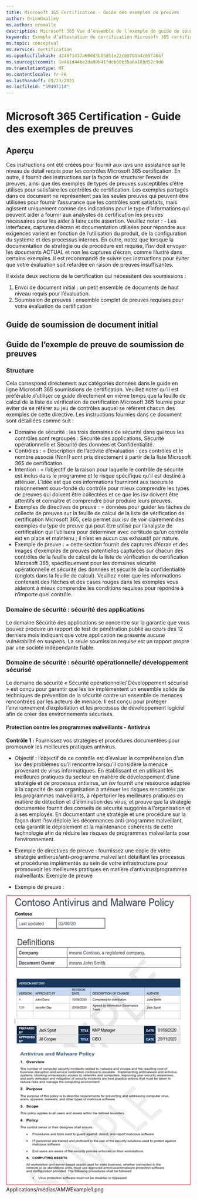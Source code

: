 ```yaml
---
title: Microsoft 365 Certification - Guide des exemples de preuves
author: OrionOmalley
ms.author: oromalle
description: Microsoft 365 Vue d’ensemble de l’exemple de guide de soumission de preuve de certification
keywords: Exemple d’attestation de certification Microsoft 365 certification appSource
ms.topic: conceptual
ms.service: certification
ms.openlocfilehash: d246f1437a60dd3b55d51e22cb5701b4cb9f46bf
ms.sourcegitcommit: 1e461d44be2da90b41fdcb60b35a6a180d52c9d6
ms.translationtype: MT
ms.contentlocale: fr-FR
ms.lasthandoff: 09/23/2021
ms.locfileid: "59497114"
---
```

# <a name="microsoft-365-certification---sample-evidence-guide"></a>Microsoft 365 Certification - Guide des exemples de preuves

## <a name="overview"></a>Aperçu

Ces instructions ont été créées pour fournir aux isvs une assistance sur le niveau de détail requis pour les contrôles Microsoft 365 certification. En outre, il fournit des instructions sur la façon de structurer l’envoi de preuves, ainsi que des exemples de types de preuves susceptibles d’être utilisés pour satisfaire les contrôles de certification. Les exemples partagés dans ce document ne représentent pas les seules preuves qui peuvent être utilisées pour fournir l’assurance que les contrôles sont satisfaits, mais agissent uniquement comme des indications pour le type d’informations qui peuvent aider à fournir aux analystes de certification les preuves nécessaires pour les aider à faire cette assertion. Veuillez noter : - Les interfaces, captures d’écran et documentation utilisées pour répondre aux exigences varient en fonction de l’utilisation du produit, de la configuration du système et des processus internes. En outre, notez que lorsque la documentation de stratégie ou de procédure est requise, l’isv doit envoyer les documents ACTUAL et non les captures d’écran, comme illustré dans certains exemples. Il est recommandé de suivre ces instructions pour éviter que votre évaluation soit retardée en raison de preuves insuffisantes. 

Il existe deux sections de la certification qui nécessitent des soumissions :
1. Envoi de document initial : un petit ensemble de documents de haut niveau requis pour l’évaluation.
1. Soumission de preuves : ensemble complet de preuves requises pour votre évaluation de certification 


## <a name="initial-document-submission-guide"></a>Guide de soumission de document initial

## <a name="evidence-submission-sample-evidence-guide"></a>Guide de l’exemple de preuve de soumission de preuves

### <a name="structure"></a>Structure 

Cela correspond directement aux catégories données dans le guide en ligne Microsoft 365 soumissions de certification. Veuillez noter qu’il est préférable d’utiliser ce guide directement en même temps que la feuille de calcul de la liste de vérification de certification Microsoft 365 fournie pour éviter de se référer au jeu de contrôles auquel se réfèrent chacun des exemples de cette directive. Les instructions fournies dans ce document sont détaillées comme suit :
- Domaine de sécurité : les trois domaines de sécurité dans qui tous les contrôles sont regroupés : Sécurité des applications, Sécurité opérationnelle et Sécurité des données et Confidentialité.
- Contrôles : = Description de l’activité d’évaluation : ces contrôles et le nombre associé (Non)) sont pris directement à partir de la liste Microsoft 365 de certification.  
- Intention : = l’objectif de la raison pour laquelle le contrôle de sécurité est inclus dans le programme et le risque spécifique qu’il est destiné à atténuer.  L’idée est que ces informations fourniront aux isoeurs le raisonnement sous-fondé du contrôle pour mieux comprendre les types de preuves qui doivent être collectées et ce que les isv doivent être attentifs et connaître et comprendre pour produire leurs preuves.
- Exemples de directives de preuve : = données pour guider les tâches de collecte de preuves sur la feuille de calcul de la liste de vérification de certification Microsoft 365, cela permet aux isv de voir clairement des exemples du type de preuve qui peut être utilisé par l’analyste de certification qui l’utilisera pour déterminer avec certitude qu’un contrôle est en place et maintenu ; il n’est en aucun cas exhaustif par nature.
- Exemple de preuve : = cette section fournit des captures d’écran et des images d’exemples de preuves potentielles capturées sur chacun des contrôles de la feuille de calcul de la liste de vérification de certification Microsoft 365, spécifiquement pour les domaines sécurité opérationnelle et sécurité des données et sécurité de la confidentialité (onglets dans la feuille de calcul). Veuillez noter que les informations contenant des flèches et des cases rouges dans les exemples vous aideront à mieux comprendre les conditions requises pour répondre à n’importe quel contrôle.

### <a name="security-domain-application-security"></a>Domaine de sécurité : sécurité des applications

Le domaine Sécurité des applications se concentre sur la garantie que vous pouvez produire un rapport de test de pénétration publié au cours des 12 derniers mois indiquant que votre application ne présente aucune vulnérabilité en suspens. La seule soumission requise est un rapport propre par une société indépendante fiable. 


### <a name="security-domain-operational-security--secure-development"></a>Domaine de sécurité : sécurité opérationnelle/ développement sécurisé

Le domaine de sécurité « Sécurité opérationnelle/ Développement sécurisé » est conçu pour garantir que les isv implémentent un ensemble solide de techniques de prévention de la sécurité contre un ensemble de menaces rencontrées par les acteurs de menace.  Il est conçu pour protéger l’environnement d’exploitation et les processus de développement logiciel afin de créer des environnements sécurisés.

#### <a name="malware-protection---anti-virus"></a>Protection contre les programmes malveillants - Antivirus

**Contrôle 1 :** Fournissez vos stratégies et procédures documentées pour promouvoir les meilleures pratiques antivirus.
- Objectif : l’objectif de ce contrôle est d’évaluer la compréhension d’un isv des problèmes qu’il rencontre lorsqu’il considère la menace provenant de virus informatiques. En établissant et en utilisant les meilleures pratiques du secteur en matière de développement d’une stratégie et de processus antivirus, un isv fournit une ressource adaptée à la capacité de son organisation à atténuer les risques rencontrés par les programmes malveillants, à répertorier les meilleures pratiques en matière de détection et d’élimination des virus, et prouve que la stratégie documentée fournit des conseils de sécurité suggérés à l’organisation et à ses employés. En documentant une stratégie et une procédure sur la façon dont l’isv déploie les décennances anti-programme malveillant, cela garantit le déploiement et la maintenance cohérents de cette technologie afin de réduire les risques de programmes malveillants pour l’environnement.

- Exemple de directives de preuve : fournissez une copie de votre stratégie antivirus/anti-programme malveillant détaillant les processus et procédures implémentés au sein de votre infrastructure pour promouvoir les meilleures pratiques en matière d’antivirus/programmes malveillants.
Exemple de preuve

- Exemple de preuve :

![Image](../media/AMWExample1.png) Applications/médias/AMWExample1.png
